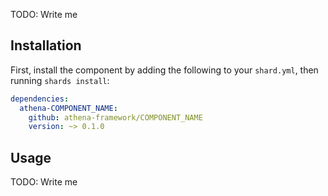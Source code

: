 TODO: Write me

## Installation

First, install the component by adding the following to your `shard.yml`, then running `shards install`:

```yaml
dependencies:
  athena-COMPONENT_NAME:
    github: athena-framework/COMPONENT_NAME
    version: ~> 0.1.0
```

## Usage

TODO: Write me
